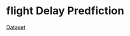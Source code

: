 # flight Delay Predfiction

[Dataset](https://drive.google.com/file/d/16hnSpZmDOfBw9SFkMgjxh_uOSimUFYkV/view?usp=sharing)
